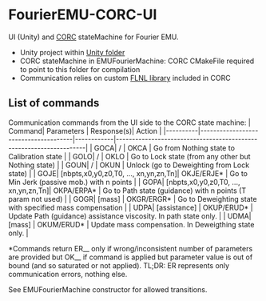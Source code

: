 # FourierEMU-CORC-UI
UI (Unity) and [CORC](https://github.com/UniMelbHumanRoboticsLab/CANOpenRobotController) stateMachine for Fourier EMU.

 - Unity project within [Unity folder](./Unity)
 - CORC stateMachine in EMUFourierMachine: CORC CMakeFile required to point to this folder for compilation
 - Communication relies on custom [FLNL library](https://github.com/vcrocher/libFLNL) included in CORC

## List of commands
Communication commands from the UI side to the CORC state machine:
|   Command|  Parameters                          | Response(s)|   Action                                                           |
|----------|--------------------------------------|------------|--------------------------------------------------------------------|
|      GOCA|    /                                 |   OKCA     |  Go from Nothing state to Calibration state                        |
|      GOLO|       /                              |   OKLO     |  Go to Lock state (from any other but Nothing state)               |
|      GOUN|    /                                 |  OKUN      |  Unlock (go to Deweighting from Lock state)                        |
|      GOJE| [nbpts,x0,y0,z0,T0, ..., xn,yn,zn,Tn]| OKJE/ERJE* |  Go to Min Jerk (passive mob.) with n points                       |
|      GOPA| [nbpts,x0,y0,z0,T0, ..., xn,yn,zn,Tn]| OKPA/ERPA* |  Go to Path state (guidance) with n points (T param not used)      |
|      GOGR|    [mass]                            | OKGR/ERGR* |  Go to Deweighting state with specified mass compensation          |
|      UDPA| [assistance]                         | OKUP/ERUD* |  Update Path (guidance) assistance viscosity. In path state only.  |
|      UDMA|    [mass]                            | OKUM/ERUD* |  Update mass compensation. In Deweigthing state only.              |

*Commands return ER__ only if wrong/inconsistent number of parameters are provided but OK__ if command is applied but parameter value is out of bound (and so saturated or not applied). TL;DR: ER represents only communication errors, nothing else.

See EMUFourierMachine constructor for allowed transitions.
